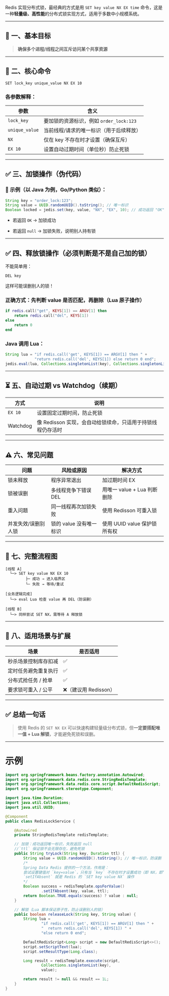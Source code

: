 Redis 实现分布式锁，最经典的方式是用 `SET key value NX EX time` 命令，这是一种**轻量级、高性能**的分布式锁实现方式，适用于多数中小规模系统。

---

## 🎯 一、基本目标

> **确保多个进程/线程之间互斥访问某个共享资源**

---

## 📌 二、核心命令

```redis
SET lock_key unique_value NX EX 10
```

### 各参数解释：

|参数|含义|
|---|---|
|`lock_key`|要加锁的资源标识，例如 `order_lock:123`|
|`unique_value`|当前线程/请求的唯一标识（用于后续释放）|
|`NX`|仅在 key 不存在时才设置（确保互斥）|
|`EX 10`|设置自动过期时间（单位秒）防止死锁|

---

## ✅ 三、加锁操作（伪代码）

### 🧱 示例（以 Java 为例，Go/Python 类似）：

```java
String key = "order_lock:123";
String value = UUID.randomUUID().toString(); // 唯一标识
Boolean locked = jedis.set(key, value, "NX", "EX", 10); // 成功返回 "OK"
```

- 若返回 `OK` → 加锁成功
    
- 若返回 `null` → 加锁失败，说明别人持有锁
    

---

## ✅ 四、释放锁操作（必须判断是不是自己加的锁）

不能简单用：

```redis
DEL key
```

这样可能误删别人的锁！

### 正确方式：**先判断 value 是否匹配，再删除（Lua 原子操作）**

```lua
if redis.call("get", KEYS[1]) == ARGV[1] then
    return redis.call("del", KEYS[1])
else
    return 0
end
```

### Java 调用 Lua：

```java
String lua = "if redis.call('get', KEYS[1]) == ARGV[1] then " +
             "return redis.call('del', KEYS[1]) else return 0 end";
jedis.eval(lua, Collections.singletonList(key), Collections.singletonList(value));
```

---

## ⏳ 五、自动过期 vs Watchdog（续期）

|方式|说明|
|---|---|
|`EX 10`|设置固定过期时间，防止死锁|
|Watchdog|像 Redisson 实现，会自动给锁续命，只适用于持锁线程仍存活时|

---

## ⚠️ 六、常见问题

|问题|风险或原因|解决方式|
|---|---|---|
|锁未释放|程序异常退出|加过期时间 EX|
|锁被误删|多线程竞争下错误 DEL|用唯一 value + Lua 判断删除|
|重入问题|同一线程再次加锁失败|使用 Redisson 可重入锁|
|并发失效/误删别人锁|锁的 value 没有唯一标识|使用 UUID value 保护锁所有权|

---

## 📌 七、完整流程图

```text
[线程 A] 
  └─> SET key value NX EX 10
         ├─ 成功 → 进入临界区
         └─ 失败 → 等待/重试

[业务逻辑完成]
  └─> eval Lua 检查 value 再 DEL（防误删）

[线程 B]
  └─> 同样尝试 SET NX，需等待 A 释放锁
```

---

## 🧠 八、适用场景与扩展

|场景|是否适用|
|---|---|
|秒杀场景控制库存扣减|✅|
|定时任务避免重复执行|✅|
|分布式抢任务 / 抢单|✅|
|要求锁可重入 / 公平|❌（建议用 Redisson）|

---

## ✅ 总结一句话

> 使用 Redis 的 `SET NX EX` 可以快速构建轻量级分布式锁，但**一定要搭配唯一值 + Lua 解锁**，才能避免死锁和误删。

---


# 示例
```java
import org.springframework.beans.factory.annotation.Autowired;
import org.springframework.data.redis.core.StringRedisTemplate;
import org.springframework.data.redis.core.script.DefaultRedisScript;
import org.springframework.stereotype.Component;

import java.time.Duration;
import java.util.Collections;
import java.util.UUID;

@Component
public class RedisLockService {

    @Autowired
    private StringRedisTemplate redisTemplate;

    // 加锁：成功返回唯一标识，失败返回 null
    //`ttl` 保证锁不会无限存在，避免死锁
    public String tryLock(String key, Duration ttl) {
        String value = UUID.randomUUID().toString(); // 唯一标识，防误删
        /*
        Spring Data Redis 提供的一个方法，作用是：
        尝试设置键值对 `key=value`，只有当 `key` 不存在时才设置成功（即 NX，即“Only set if Not eXists”）
        `setIfAbsent` 就是 Redis 的 `SET key value NX` 操作
        */
        Boolean success = redisTemplate.opsForValue()
                .setIfAbsent(key, value, ttl);
        return Boolean.TRUE.equals(success) ? value : null;
    }

    // 解锁（Lua 脚本保证原子性，防止误删别人的锁）
    public boolean releaseLock(String key, String value) {
        String lua =
                "if redis.call('get', KEYS[1]) == ARGV[1] then " +
                "  return redis.call('del', KEYS[1]) " +
                "else return 0 end";

        DefaultRedisScript<Long> script = new DefaultRedisScript<>();
        script.setScriptText(lua);
        script.setResultType(Long.class);

        Long result = redisTemplate.execute(script,
                Collections.singletonList(key),
                value);

        return result != null && result == 1L;
    }
}

```